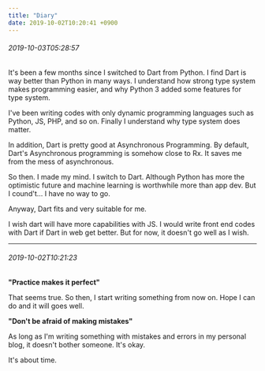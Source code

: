 ```yaml
---
title: "Diary"
date: 2019-10-02T10:20:41 +0900
---
```


###### 2019-10-03T05:28:57

It's been a few months since I switched to Dart from Python. I find Dart is way better than Python in many ways. I understand how strong type system makes programming easier, and why Python 3 added some features for type system.

I've been writing codes with only dynamic programming languages such as Python, JS, PHP, and so on. Finally I understand why type system does matter.

In addition, Dart is pretty good at Asynchronous Programming. By default, Dart's Asynchronous programming is somehow close to Rx. It saves me from the mess of asynchronous.

So then. I made my mind. I switch to Dart. Although Python has more the optimistic future and machine learning is worthwhile more than app dev. But I cound't... I have no way to go.

Anyway, Dart fits and very suitable for me.

I wish dart will have more capabilities with JS. I would write front end codes with Dart if Dart in web get better. But for now, it doesn't go well as I wish.

----


###### 2019-10-02T10:21:23

**"Practice makes it perfect"**

That seems true. So then, I start writing something from now on. Hope I can do and it will goes well.

**"Don't be afraid of making mistakes"**

As long as I'm writing something with mistakes and errors in my personal blog, it doesn't bother someone. It's okay.

It's about time.

